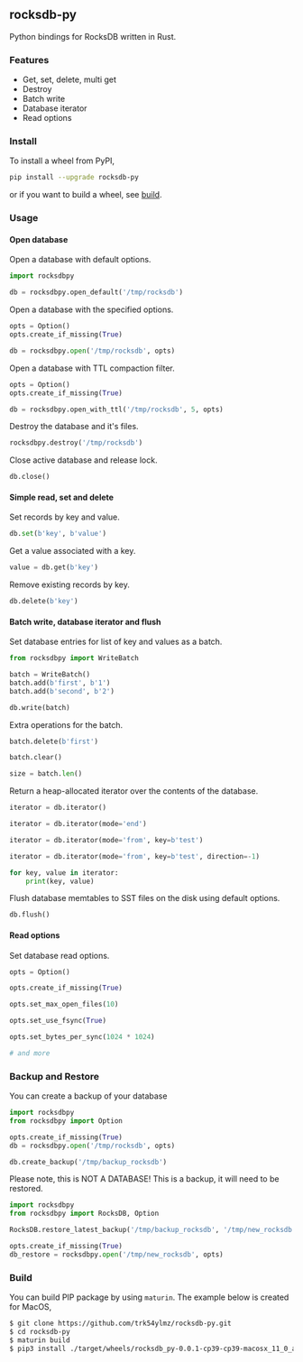 ## rocksdb-py

Python bindings for RocksDB written in Rust.

### Features

* Get, set, delete, multi get
* Destroy
* Batch write
* Database iterator
* Read options

### Install

To install a wheel from PyPI,

```bash
pip install --upgrade rocksdb-py
```

or if you want to build a wheel, see [build](https://github.com/trK54Ylmz/rocksdb-py#Build).

### Usage

#### Open database

Open a database with default options.

```python
import rocksdbpy

db = rocksdbpy.open_default('/tmp/rocksdb')
```

Open a database with the specified options.

```python
opts = Option()
opts.create_if_missing(True)

db = rocksdbpy.open('/tmp/rocksdb', opts)
```

Open a database with TTL compaction filter.

```python
opts = Option()
opts.create_if_missing(True)

db = rocksdbpy.open_with_ttl('/tmp/rocksdb', 5, opts)
```

Destroy the database and it's files.

```python
rocksdbpy.destroy('/tmp/rocksdb')
```

Close active database and release lock.

```python
db.close()
```

#### Simple read, set and delete

Set records by key and value.

```python
db.set(b'key', b'value')
```

Get a value associated with a key.

```python
value = db.get(b'key')
```

Remove existing records by key.

```python
db.delete(b'key')
```

#### Batch write, database iterator and flush

Set database entries for list of key and values as a batch.

```python
from rocksdbpy import WriteBatch

batch = WriteBatch()
batch.add(b'first', b'1')
batch.add(b'second', b'2')

db.write(batch)
```

Extra operations for the batch.

```python
batch.delete(b'first')

batch.clear()

size = batch.len()
```

Return a heap-allocated iterator over the contents of the database.

```python
iterator = db.iterator()

iterator = db.iterator(mode='end')

iterator = db.iterator(mode='from', key=b'test')

iterator = db.iterator(mode='from', key=b'test', direction=-1)

for key, value in iterator:
    print(key, value)
```

Flush database memtables to SST files on the disk using default options.

```python
db.flush()
```

#### Read options

Set database read options.

```python
opts = Option()

opts.create_if_missing(True)

opts.set_max_open_files(10)

opts.set_use_fsync(True)

opts.set_bytes_per_sync(1024 * 1024)

# and more
```

### Backup and Restore

You can create a backup of your database

```python
import rocksdbpy
from rocksdbpy import Option

opts.create_if_missing(True)
db = rocksdbpy.open('/tmp/rocksdb', opts)

db.create_backup('/tmp/backup_rocksdb')
```

Please note, this is NOT A DATABASE! This is a backup, it will need to be restored.

```python
import rocksdbpy
from rocksdbpy import RocksDB, Option

RocksDB.restore_latest_backup('/tmp/backup_rocksdb', '/tmp/new_rocksdb')

opts.create_if_missing(True)
db_restore = rocksdbpy.open('/tmp/new_rocksdb', opts)
```

### Build

You can build PIP package by using `maturin`. The example below is created for MacOS,

```bash
$ git clone https://github.com/trk54ylmz/rocksdb-py.git
$ cd rocksdb-py
$ maturin build
$ pip3 install ./target/wheels/rocksdb_py-0.0.1-cp39-cp39-macosx_11_0_arm64.whl
```

